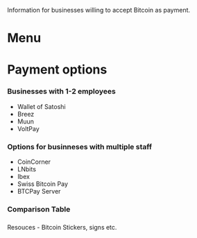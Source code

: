 Information for businesses willing to accept Bitcoin as payment.

# Menu

# Payment options

### Businesses with 1-2 employees

- Wallet of Satoshi
- Breez
- Muun
- VoltPay

### Options for businneses with multiple staff

- CoinCorner
- LNbits
- Ibex
- Swiss Bitcoin Pay
- BTCPay Server

### Comparison Table

### 
Resouces - Bitcoin Stickers, signs etc.
